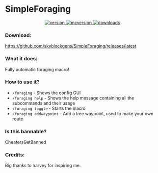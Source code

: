 # SimpleForaging

<p align="center">
  <a href="https://github.com/skyblockgens/SimpleForaging/releases/latest" target="_blank">
    <img alt="version" src="https://img.shields.io/badge/RELEASE-1.0-blueviolet?color=%239f00ff&style=for-the-badge" />
  </a>
  <a href="https://files.minecraftforge.net/net/minecraftforge/forge/index_1.8.9.html" target="_blank">
    <img alt="mcversion" src="https://img.shields.io/badge/MC%20Version-1.8.9-blue?color=%239f00ff&style=for-the-badge" />
  </a>
  <a href="https://github.com/skyblockgens/SimpleForaging/releases/latest" target="_blank">
    <img alt="downloads" src="https://img.shields.io/badge/DOWNLOADS-204-a?color=%239f00ff&style=for-the-badge" />
    </a>
</p>

### Download:
https://github.com/skyblockgens/SimpleForaging/releases/latest

### What it does:

Fully automatic foraging macro!

### How to use it?
- `/foraging` - Shows the config GUI
- `/foraging help` - Shows the help message containing all the subcommands and their usage
- `/foraging toggle` - Starts the macro
- `/foraging addwaypoint` - Add a tree waypoint, used to make your own route


### Is this bannable?
CheatersGetBanned


 ### Credits:
Big thanks to harvey for inspiring me.
